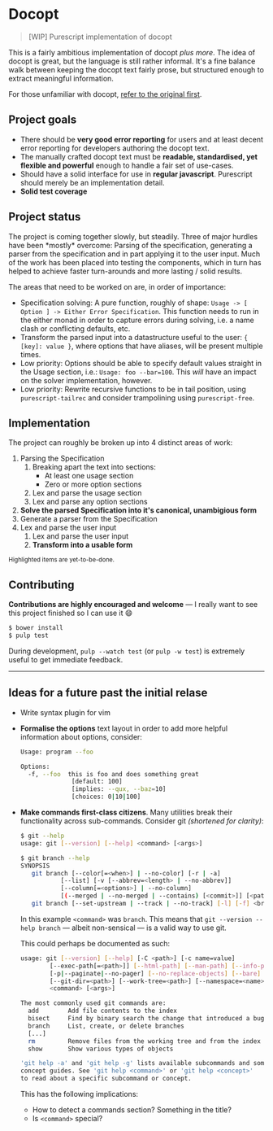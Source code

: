 # Docopt #

> [WIP] Purescript implementation of docopt

This is a fairly ambitious implementation of docopt _plus more_. The idea of
docopt is great, but the language is still rather informal. It's a fine balance
walk between keeping the docopt text fairly prose, but structured enough to
extract meaningful information.

For those unfamiliar with docopt, [refer to the original first][docopt-orig].

## Project goals ##

* There should be **very good error reporting** for users and at least decent
  error reporting for developers authoring the docopt text.
* The manually crafted docopt text must be **readable, standardised, yet
  flexible and powerful** enough to handle a fair set of use-cases.
* Should have a solid interface for use in **regular javascript**. Purescript
  should merely be an implementation detail.
* **Solid test coverage**

## Project status ##

The project is coming together slowly, but steadily. Three of major hurdles have
been \*mostly\* overcome: Parsing of the specification, generating a parser
from the specification and in part applying it to the user input. Much of the
work has been placed into testing the components, which in turn has helped to
achieve faster turn-arounds and more lasting / solid results.

The areas that need to be worked on are, in order of importance:

* Specification solving: A pure function, roughly of shape:
  `Usage -> [ Option ] -> Either Error Specification`. This function needs
  to run in the either monad in order to capture errors during solving, i.e.
  a name clash or conflicting defaults, etc.
* Transform the parsed input into a datastructure useful to the user:
  `{ [key]: value }`, where options that have aliases, will be present
  multiple times.
* Low priority: Options should be able to specify default values straight in the
  Usage section, i.e.: `Usage: foo --bar=100`. This *will* have an impact on the
  solver implementation, however.
* Low priority: Rewrite recursive functions to be in tail position, using
  `purescript-tailrec` and consider trampolining using `purescript-free`.

## Implementation ##

The project can roughly be broken up into 4 distinct areas of work:

1. Parsing the Specification
    1. Breaking apart the text into sections:
        * At least one usage section
        * Zero or more option sections
    1. Lex and parse the usage section
    1. Lex and parse any option sections
1. **Solve the parsed Specification into it's canonical, unambigious form**
1. Generate a parser from the Specification
1. Lex and parse the user input
    1. Lex and parse the user input
    1. **Transform into a usable form**

<sub>Highlighted items are yet-to-be-done.</sub>

## Contributing ##

**Contributions are highly encouraged and welcome** &mdash; I really want to see
this project finished so I can use it :smile:

```sh
$ bower install
$ pulp test
```

During development, `pulp --watch test` (or `pulp -w test`) is extremely useful
to get immediate feedback.

---

## Ideas for a future past the initial relase ##

* Write syntax plugin for vim
* **Formalise the options** text layout in order to add more helpful information
  about options, consider:
  ```sh
  Usage: program --foo

  Options:
    -f, --foo  this is foo and does something great
                [default: 100]
                [implies: --qux, --baz=10]
                [choices: 0|10|100]
  ```
* **Make commands first-class citizens**. Many utilities break their
  functionality across sub-commands. Consider git _(shortened for clarity)_:
  ```sh
  $ git --help
  usage: git [--version] [--help] <command> [<args>]

  $ git branch --help
  SYNOPSIS
     git branch [--color[=<when>] | --no-color] [-r | -a]
             [--list] [-v [--abbrev=<length> | --no-abbrev]]
             [--column[=<options>] | --no-column]
             [(--merged | --no-merged | --contains) [<commit>]] [<pattern>...]
     git branch [--set-upstream | --track | --no-track] [-l] [-f] <branchname> [<start-point>]
  ```

  In this example `<command>` was `branch`.
  This means that `git --version --help branch` &mdash; albeit non-sensical
  &mdash; is a valid way to use git.

  This could perhaps be documented as such:

  ```sh
  usage: git [--version] [--help] [-C <path>] [-c name=value]
          [--exec-path[=<path>]] [--html-path] [--man-path] [--info-path]
          [-p|--paginate|--no-pager] [--no-replace-objects] [--bare]
          [--git-dir=<path>] [--work-tree=<path>] [--namespace=<name>]
          <command> [<args>]

  The most commonly used git commands are:
    add        Add file contents to the index
    bisect     Find by binary search the change that introduced a bug
    branch     List, create, or delete branches
    [...]
    rm         Remove files from the working tree and from the index
    show       Show various types of objects

  'git help -a' and 'git help -g' lists available subcommands and some
  concept guides. See 'git help <command>' or 'git help <concept>'
  to read about a specific subcommand or concept.
  ```

  This has the following implications:
    * How to detect a commands section? Something in the title?
    * Is `<command>` special?

[docopt-orig]: http://docopt.org
